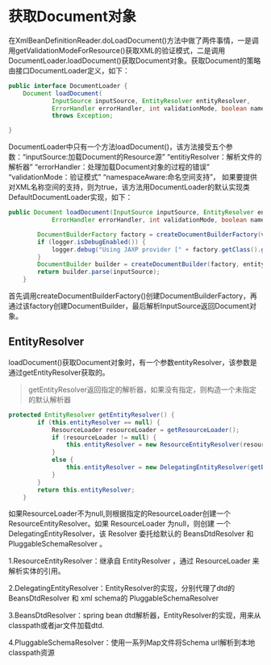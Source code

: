 # 获取Document对象
在XmlBeanDefinitionReader.doLoadDocument()方法中做了两件事情，一是调用getValidationModeForResource()获取XML的验证模式，二是调用DocumentLoader.loadDocument()获取Document对象。获取Document的策略由接口DocumentLoader定义，如下：
```java
public interface DocumentLoader {
    Document loadDocument(
            InputSource inputSource, EntityResolver entityResolver,
            ErrorHandler errorHandler, int validationMode, boolean namespaceAware)
            throws Exception;

}
```
DocumentLoader中只有一个方法loadDocument()，该方法接受五个参数：“inputSource:加载Document的Resource源”  “entitiyResolver：解析文件的解析器”   “errorHandler：处理加载Document对象的过程的错误” “validationMode：验证模式” “namespaceAware:命名空间支持”， 如果要提供对XML名称空间的支持，则为true，该方法用DocumentLoader的默认实现类DefaultDocumentLoader实现，如下：
```java
public Document loadDocument(InputSource inputSource, EntityResolver entityResolver,
            ErrorHandler errorHandler, int validationMode, boolean namespaceAware) throws Exception {

        DocumentBuilderFactory factory = createDocumentBuilderFactory(validationMode, namespaceAware);
        if (logger.isDebugEnabled()) {
            logger.debug("Using JAXP provider [" + factory.getClass().getName() + "]");
        }
        DocumentBuilder builder = createDocumentBuilder(factory, entityResolver, errorHandler);
        return builder.parse(inputSource);
    }
```
首先调用createDocumentBuilderFactory()创建DocumentBuilderFactory，再通过该factory创建DocumentBuilder，最后解析InputSource返回Document对象。

## EntityResolver
loadDocument()获取Document对象时，有一个参数entityResolver，该参数是通过getEntityResolver获取的。

>getEntityResolver返回指定的解析器，如果没有指定，则构造一个未指定的默认解析器

```java
protected EntityResolver getEntityResolver() {
        if (this.entityResolver == null) {
            ResourceLoader resourceLoader = getResourceLoader();
            if (resourceLoader != null) {
                this.entityResolver = new ResourceEntityResolver(resourceLoader);
            }
            else {
                this.entityResolver = new DelegatingEntityResolver(getBeanClassLoader());
            }
        }
        return this.entityResolver;
    }
```
如果ResourceLoader不为null,则根据指定的ResourceLoader创建一个ResourceEntityResolver。如果 ResourceLoader 为null，则创建 一个 DelegatingEntityResolver，该 Resolver 委托给默认的 BeansDtdResolver 和 PluggableSchemaResolver 。

1.ResourceEntityResolver：继承自 EntityResolver ，通过 ResourceLoader 来解析实体的引用。

2.DelegatingEntityResolver：EntityResolver的实现，分别代理了dtd的BeansDtdResolver 和 xml schema的 PluggableSchemaResolver

3.BeansDtdResolver：spring bean dtd解析器，EntityResolver的实现，用来从classpath或者jar文件加载dtd.

4.PluggableSchemaResolver：使用一系列Map文件将Schema url解析到本地classpath资源

